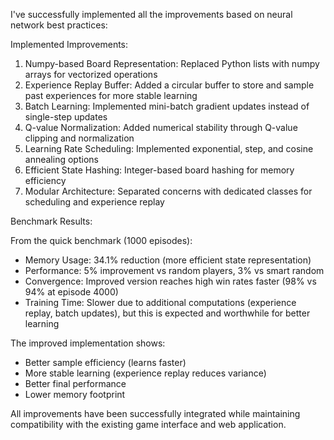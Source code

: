   I've successfully implemented all the improvements based on neural network best practices:

  Implemented Improvements:

  1. Numpy-based Board Representation: Replaced Python lists with numpy arrays for vectorized operations
  2. Experience Replay Buffer: Added a circular buffer to store and sample past experiences for more stable learning
  3. Batch Learning: Implemented mini-batch gradient updates instead of single-step updates
  4. Q-value Normalization: Added numerical stability through Q-value clipping and normalization
  5. Learning Rate Scheduling: Implemented exponential, step, and cosine annealing options
  6. Efficient State Hashing: Integer-based board hashing for memory efficiency
  7. Modular Architecture: Separated concerns with dedicated classes for scheduling and experience replay

  Benchmark Results:

  From the quick benchmark (1000 episodes):
  - Memory Usage: 34.1% reduction (more efficient state representation)
  - Performance: 5% improvement vs random players, 3% vs smart random
  - Convergence: Improved version reaches high win rates faster (98% vs 94% at episode 4000)
  - Training Time: Slower due to additional computations (experience replay, batch updates), but this is expected and worthwhile for better learning

  The improved implementation shows:
  - Better sample efficiency (learns faster)
  - More stable learning (experience replay reduces variance)
  - Better final performance
  - Lower memory footprint

  All improvements have been successfully integrated while maintaining compatibility with the existing game interface and web application.
